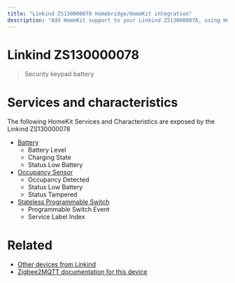 ```yaml
---
title: "Linkind ZS130000078 Homebridge/HomeKit integration"
description: "Add HomeKit support to your Linkind ZS130000078, using Homebridge, Zigbee2MQTT and homebridge-z2m."
---
```

<!---
This file has been GENERATED using src/docgen/docgen.ts
DO NOT EDIT THIS FILE MANUALLY!
-->
# Linkind ZS130000078
> Security keypad battery


# Services and characteristics
The following HomeKit Services and Characteristics are exposed by
the Linkind ZS130000078

* [Battery](../../battery.md)
  * Battery Level
  * Charging State
  * Status Low Battery
* [Occupancy Sensor](../../sensors.md)
  * Occupancy Detected
  * Status Low Battery
  * Status Tampered
* [Stateless Programmable Switch](../../action.md)
  * Programmable Switch Event
  * Service Label Index


# Related
* [Other devices from Linkind](../index.md#linkind)
* [Zigbee2MQTT documentation for this device](https://www.zigbee2mqtt.io/devices/ZS130000078.html)